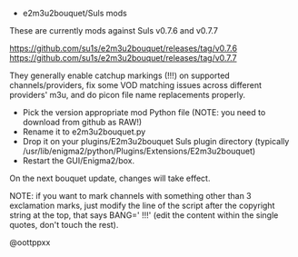* e2m3u2bouquet/Suls mods

These are currently mods against Suls v0.7.6 and v0.7.7

https://github.com/su1s/e2m3u2bouquet/releases/tag/v0.7.6
https://github.com/su1s/e2m3u2bouquet/releases/tag/v0.7.7

They generally enable catchup markings (!!!) on supported
channels/providers, fix some VOD matching issues across
different providers' m3u, and do picon file name replacements
properly.

* Pick the version appropriate mod Python file (NOTE: you need
to download from github as RAW!)
* Rename it to e2m3u2bouquet.py
* Drop it on your plugins/E2m3u2bouquet Suls plugin directory
(typically /usr/lib/enigma2/python/Plugins/Extensions/E2m3u2bouquet)
* Restart the GUI/Enigma2/box.

On the next bouquet update, changes will take effect.

NOTE: if you want to mark channels with something other than 3
exclamation marks, just modify the line of the script after the
copyright string at the top, that says BANG=' !!!' (edit the
content within the single quotes, don't touch the rest).

@oottppxx
